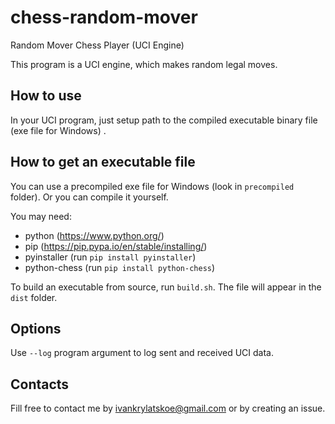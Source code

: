 # chess-random-mover
Random Mover Chess Player (UCI Engine)

This program is a UCI engine, which makes random legal moves.

How to use
---
In your UCI program, just setup path to the compiled executable binary file (exe file for Windows) .

How to get an executable file
---
You can use a precompiled exe file for Windows (look in `precompiled` folder).
Or you can compile it yourself.

You may need:
* python (https://www.python.org/)
* pip (https://pip.pypa.io/en/stable/installing/)
* pyinstaller (run `pip install pyinstaller`)
* python-chess  (run `pip install python-chess`)

To build an executable from source, run `build.sh`. The file will appear in the `dist` folder.

Options
---
Use `--log` program argument to log sent and received UCI data.

Contacts
---
Fill free to contact me by ivankrylatskoe@gmail.com or by creating an issue.
